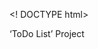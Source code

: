 <! DOCTYPE html> 
<html>
   <head>
      <title>Назва</title>
   </head>
   <body>
      <p>‘ToDo List’ Project</p>
   </body>
</html>
